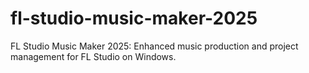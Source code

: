 # fl-studio-music-maker-2025
FL Studio Music Maker 2025: Enhanced music production and project management for FL Studio on Windows.
